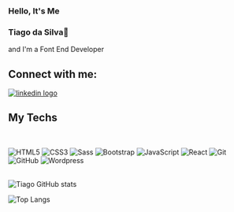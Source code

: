 ### Hello, It's Me <br/>
### Tiago da Silva👋 <br/>
and I'm a Font End Developer

## Connect with me:

<p>
<a 
  href="https://www.linkedin.com/in/tiagopdas/" target="_blank onclick="window.open(this.href); return false;" ><img  alt="linkedin logo" src="https://img.shields.io/badge/LinkedIn-0077B5?style=for-the-badge&logo=linkedin&logoColor=white"></a>
 
</p>

## My Techs
<div style:"display:inline-block"><br/>

![HTML5](https://img.shields.io/badge/-HTML5-232323?style=flat&labelColor=E34F26&logo=html5&logoColor=ffffff)
![CSS3](https://img.shields.io/badge/-CSS3-232323?style=flat&labelColor=1572B6&logo=css3&logoColor=ffffff)
![Sass](https://img.shields.io/badge/-Sass-232323?style=flat&labelColor=CC6699&logo=sass&logoColor=ffffff)
![Bootstrap](https://img.shields.io/badge/-Bootstrap-232323?style=flat&labelColor=7952B3&logo=bootstrap&logoColor=ffffff)
![JavaScript](https://img.shields.io/badge/-JavaScript-232323?style=flat&labelColor=000000&logo=javascript&logoColor=F7DF1E)
![React](https://img.shields.io/badge/-React-232323?style=flat&labelColor=61DAFB&logo=react&logoColor=000000)
![Git](https://img.shields.io/badge/-Git-232323?style=flat&labelColor=EF5033&logo=Git&logoColor=000000)
![GitHub](https://img.shields.io/badge/-GitHub-232323?style=flat&labelColor=ffffff&logo=Github&logoColor=000000)
![Wordpress](https://img.shields.io/badge/-Wordpress-232323?style=flat&labelColor=61DAFB&logo=wordpress&logoColor=000000)
<br/>
<br/>

<!--
## Coming Soon
![Node](https://img.shields.io/badge/-Node-232323?style=flat&labelColor=000000&logo=nodedotjs&logoColor=339933)
![PHP](https://img.shields.io/badge/-PHP-232323?style=flat&labelColor=000000&logo=php&logoColor=777BB4)
![MongoDB](https://img.shields.io/badge/-MongoDB-232323?style=flat&labelColor=47A248&logo=mongodb&logoColor=ffffff)
![SQL](https://img.shields.io/badge/-SQL-232323?style=flat&labelColor=4479A1&logo=SQL&logoColor=ffffff)
![PowerBi](https://img.shields.io/badge/-PowerBi-232323?style=flat&labelColor=F7DF1E&logo=powerbi&logoColor=ffffff)
![Python](https://img.shields.io/badge/-Python-232323?style=flat&labelColor=4479A1&logo=python&logoColor=F7DF1E)
<div style:"display:inline-block"><br/>
<br/>
-->

![Tiago GitHub stats](https://github-readme-stats.vercel.app/api?username=TiagoPdaS&show_icons=true&heme=radical)

![Top Langs](https://github-readme-stats.vercel.app/api/top-langs/?username=TiagoPdaS&layout=compact)




</div>
<br/>


